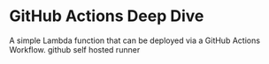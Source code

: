 # GitHub Actions Deep Dive

A simple Lambda function that can be deployed via a GitHub Actions Workflow. 
github self hosted runner
